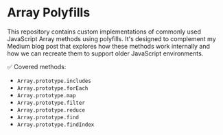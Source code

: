# Array Polyfills

This repository contains custom implementations of commonly used JavaScript Array methods using polyfills. It's designed to complement my Medium blog post that explores how these methods work internally and how we can recreate them to support older JavaScript environments.

✅ Covered methods:

- `Array.prototype.includes`
- `Array.prototype.forEach`
- `Array.prototype.map`
- `Array.prototype.filter`
- `Array.prototype.reduce`
- `Array.prototype.find`
- `Array.prototype.findIndex`
